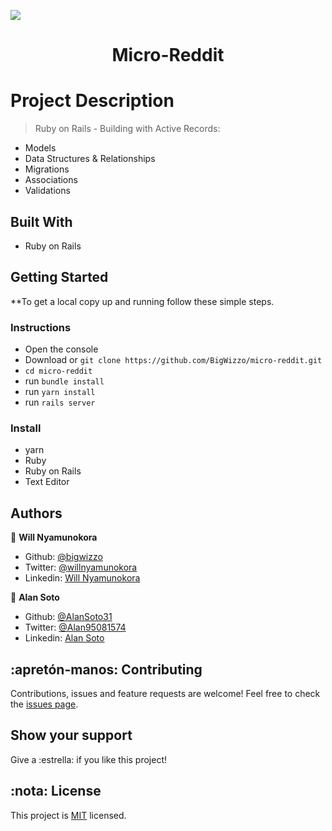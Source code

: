 ![](https://img.shields.io/badge/Microverse-blueviolet)

<h1 align="center">Micro-Reddit</h1>

# Project Description

> Ruby on Rails - Building with Active Records:

- Models 
- Data Structures & Relationships
- Migrations
- Associations
- Validations

## Built With
- Ruby on Rails

## Getting Started
\*\*To get a local copy up and running follow these simple steps.

### Instructions
- Open the console
- Download or `git clone https://github.com/BigWizzo/micro-reddit.git`
- `cd micro-reddit`
- run `bundle install`
- run `yarn install`
- run `rails server`

### Install
- yarn
- Ruby
- Ruby on Rails
- Text Editor

## Authors

👤 **Will Nyamunokora**
- Github: [@bigwizzo](https://github.com/bigwizzo)
- Twitter: [@willnyamunokora](https://twitter.com/willnyamunokora)
- Linkedin: [Will Nyamunokora](https://linkedin.com/in/willnyamunokora)

👤 **Alan Soto**
 - Github: [@AlanSoto31](https://github.com/AlanSoto31)
 - Twitter: [@Alan95081574](https://twitter.com/Alan95081574)
 - Linkedin: [Alan Soto](https://www.linkedin.com/in/alan-soto-valle-b9a0511aa/)

## :apretón-manos: Contributing
Contributions, issues and feature requests are welcome!
Feel free to check the [issues page](https://github.com/BigWizzo/micro-reddit/issues).

## Show your support
Give a :estrella:️ if you like this project!

## :nota: License
This project is [MIT](./LICENSE) licensed.